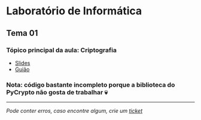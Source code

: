 # Laboratório de Informática
## Tema 01
### Tópico principal da aula: Criptografia

* [Slides](https://github.com/TiagoRG/uaveiro-leci/blob/master/1ano/1semestre/iei/tema01/tema-1-criptografia.pdf)
* [Guião](https://github.com/TiagoRG/uaveiro-leci/blob/master/1ano/1semestre/iei/tema01/guide-1-cripto.pdf)

### Nota: código bastante incompleto porque a biblioteca do PyCrypto não gosta de trabalhar :skull:

---
*Pode conter erros, caso encontre algum, crie um* [*ticket*](https://github.com/TiagoRG/uaveiro-leci/issues/new)
